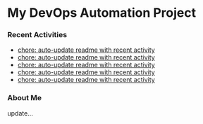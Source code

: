 # My DevOps Automation Project

### Recent Activities
<!-- activity:START -->
- [chore: auto-update readme with recent activity](https://github.com/kaigiii/mybowling-app/commit/b84a369b2de91e0c50331fa505fb283d2dbdafb4)
- [chore: auto-update readme with recent activity](https://github.com/kaigiii/mybowling-app/commit/9fb2bd35f5e83df79df802383efcff8e1067e4e1)
- [chore: auto-update readme with recent activity](https://github.com/kaigiii/mybowling-app/commit/e0d9075966fca04769627831719e2f837132cc67)
- [chore: auto-update readme with recent activity](https://github.com/kaigiii/mybowling-app/commit/e1805eb3d7a5877642e3829b043a219aa95453a1)
- [chore: auto-update readme with recent activity](https://github.com/kaigiii/mybowling-app/commit/2c87a82c9368616a34cb74f594373ed1ed1ee6a4)
<!-- activity:END -->

### About Me
<!-- MYLINKS:START -->
<!-- MYLINKS:END -->

update...
